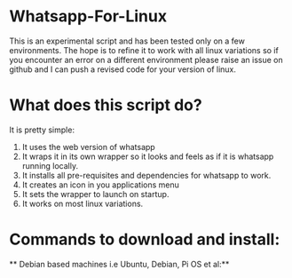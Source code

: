 # Whatsapp-For-Linux

This is an experimental script and has been tested only on a few environments. The hope is to refine it to work with all linux variations so if you encounter an error on a different environment please raise an issue on github and I can push a revised code for your version of linux.

# What does this script do?

It is pretty simple:

1. It uses the web version of whatsapp
2. It wraps it in its own wrapper so it looks and feels as if it is whatsapp running locally.
3. It installs all pre-requisites and dependencies for whatsapp to work.
4. It creates an icon in you applications menu
5. It sets the wrapper to launch on startup.
6. It works on most linux variations.

# Commands to download and install:
**
Debian based machines i.e Ubuntu, Debian, Pi OS et al:**

